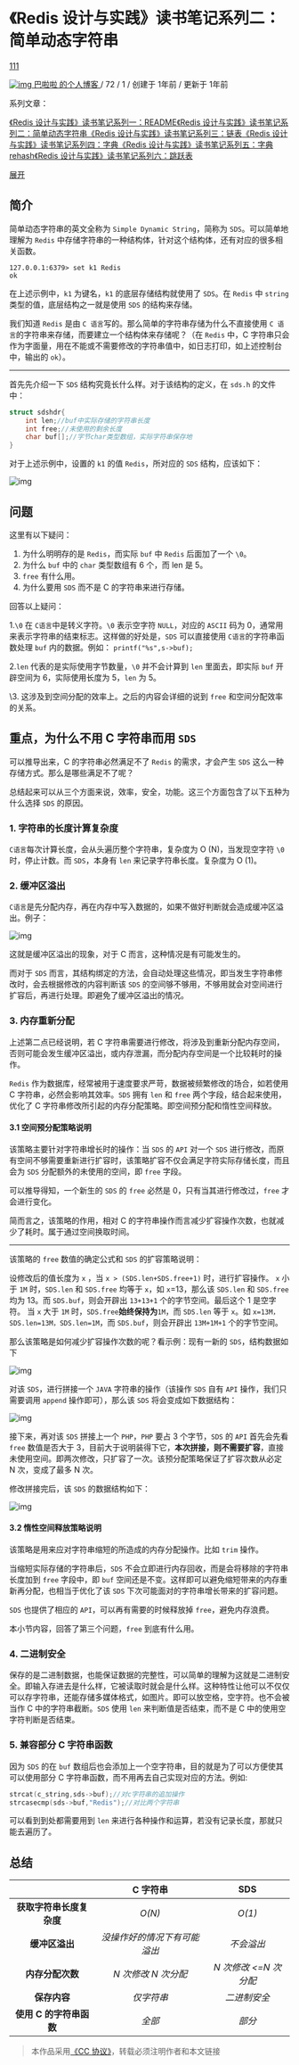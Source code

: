 # 《Redis 设计与实践》读书笔记系列二：简单动态字符串

[1](javascript:;)[1](javascript:;)[1](https://learnku.com/articles/68313#replies)

[![img](Simple%20Dynamic%20String.assets/100x100.jpeg) 巴啦啦 的个人博客 ](https://learnku.com/blog/rslmm)/ 72 / 1 / 创建于 1年前 / 更新于 1年前

系列文章：

[《Redis 设计与实践》读书笔记系列一：README](https://learnku.com/articles/68312)[《Redis 设计与实践》读书笔记系列二：简单动态字符串](https://learnku.com/articles/68313)[《Redis 设计与实践》读书笔记系列三：链表](https://learnku.com/articles/68394)[《Redis 设计与实践》读书笔记系列四：字典](https://learnku.com/articles/68463)[《Redis 设计与实践》读书笔记系列五：字典 rehash](https://learnku.com/articles/68545)[《Redis 设计与实践》读书笔记系列六：跳跃表](https://learnku.com/articles/68851)

[ 展开](https://learnku.com/articles/68313#)

## 简介

简单动态字符串的英文全称为 `Simple Dynamic String`，简称为 `SDS`。可以简单地理解为 `Redis` 中存储字符串的一种结构体，针对这个结构体，还有对应的很多相关函数。

```shell
127.0.0.1:6379> set k1 Redis
ok
```

在上述示例中，`k1` 为键名，`k1` 的底层存储结构就使用了 `SDS`。在 `Redis` 中 `string` 类型的值，底层结构之一就是使用 `SDS` 的结构来存储。

我们知道 `Redis` 是由 `C 语言`写的。那么简单的字符串存储为什么不直接使用 `C 语言`的字符串来存储，而要建立一个结构体来存储呢？（在 `Redis` 中，C 字符串只会作为字面量，用在不能或不需要修改的字符串值中，如日志打印，如上述控制台中，输出的 `ok`）。

------

首先先介绍一下 `SDS` 结构究竟长什么样。对于该结构的定义，在 `sds.h` 的文件中：

```c
struct sdshdr{
    int len;//buf中实际存储的字符串长度
    int free;//未使用的剩余长度
    char buf[];//字节char类型数组，实际字符串保存地
}
```

对于上述示例中，设置的 `k1` 的值 `Redis`，所对应的 `SDS` 结构，应该如下：

![img](Simple%20Dynamic%20String.assets/g43dHP6Us9.jpeg)

## 问题

这里有以下疑问：

1. 为什么明明存的是 `Redis`，而实际 `buf` 中 `Redis` 后面加了一个 `\0`。
2. 为什么 `buf` 中的 `char` 类型数组有 6 个，而 len 是 5。
3. `free` 有什么用。
4. 为什么要用 `SDS` 而不是 C 的字符串来进行存储。

回答以上疑问：

1.`\0` 在 `C语言`中是转义字符。`\0` 表示空字符 `NULL`，对应的 `ASCII` 码为 0，通常用来表示字符串的结束标志。这样做的好处是，`SDS` 可以直接使用 `C语言`的字符串函数处理 `buf` 内的数据。例如：
`printf("%s",s->buf);`

2.`len` 代表的是实际使用字节数量，`\0` 并不会计算到 `len` 里面去，即实际 `buf` 开辟空间为 6，实际使用长度为 5，`len` 为 5。

\3. 这涉及到空间分配的效率上。之后的内容会详细的说到 `free` 和空间分配效率的关系。

## 重点，为什么不用 C 字符串而用 `SDS`

可以推导出来，C 的字符串必然满足不了 `Redis` 的需求，才会产生 `SDS` 这么一种存储方式。那么是哪些满足不了呢？

总结起来可以从三个方面来说，效率，安全，功能。这三个方面包含了以下五种为什么选择 `SDS` 的原因。

### 1. 字符串的长度计算复杂度

`C语言`每次计算长度，会从头遍历整个字符串，复杂度为 O (N)，当发现空字符 `\0` 时，停止计数。而 `SDS`，本身有 `len` 来记录字符串长度。复杂度为 O (1)。

### 2. 缓冲区溢出

`C语言`是先分配内存，再在内存中写入数据的，如果不做好判断就会造成缓冲区溢出。例子：

![img](Simple%20Dynamic%20String.assets/pU9TUmZlOe.jpeg)

这就是缓冲区溢出的现象，对于 C 而言，这种情况是有可能发生的。

而对于 `SDS` 而言，其结构绑定的方法，会自动处理这些情况，即当发生字符串修改时，会去根据修改的内容判断该 `SDS` 的空间够不够用，不够用就会对空间进行扩容后，再进行处理。即避免了缓冲区溢出的情况。

### 3. 内存重新分配

上述第二点已经说明，若 C 字符串需要进行修改，将涉及到重新分配内存空间，否则可能会发生缓冲区溢出，或内存泄漏，而分配内存空间是一个比较耗时的操作。

`Redis` 作为数据库，经常被用于速度要求严苛，数据被频繁修改的场合，如若使用 C 字符串，必然会影响其效率。`SDS` 拥有 `len` 和 `free` 两个字段，结合起来使用，优化了 C 字符串修改所引起的内存分配策略。即空间预分配和惰性空间释放。

#### 3.1 空间预分配策略说明

该策略主要针对字符串增长时的操作：当 `SDS` 的 `API` 对一个 `SDS` 进行修改，而原有空间不够需要重新进行扩容时，该策略扩容不仅会满足字符实际存储长度，而且会为 `SDS` 分配额外的未使用的空间，即 `free` 字段。

可以推导得知，一个新生的 `SDS` 的 `free` 必然是 0，只有当其进行修改过，`free` 才会进行变化。

简而言之，该策略的作用，相对 C 的字符串操作而言减少扩容操作次数，也就减少了耗时。属于通过空间换取时间。

------

该策略的 `free` 数值的确定公式和 `SDS` 的扩容策略说明：

设修改后的值长度为 `x` ，当 `x > (SDS.len+SDS.free+1)` 时，进行扩容操作。
`x` 小于 `1M` 时，`SDS.len` 和 `SDS.free` 均等于 `x`，如 `x`=13，那么该 `SDS.len` 和 `SDS.free` 均为 13。而 `SDS.buf`，则会开辟出 `13+13+1` 个的字节空间。最后这个 1 是空字符。
当 `x` 大于 `1M` 时，`SDS.free`**始终保持为**`1M`，而 `SDS.len` 等于 `x`。如 `x=13M，SDS.len=13M，SDS.len=1M`，而 `SDS.buf`，则会开辟出 `13M+1M+1` 个的字节空间。

那么该策略是如何减少扩容操作次数的呢？看示例：现有一新的 `SDS`，结构数据如下

![img](Simple%20Dynamic%20String.assets/g43dHP6Us9.jpeg)

对该 `SDS`，进行拼接一个 `JAVA` 字符串的操作（该操作 `SDS` 自有 `API` 操作，我们只需要调用 `append` 操作即可），那么该 `SDS` 将会变成如下数据结构：

![img](Simple%20Dynamic%20String.assets/kf0WIKOlM9.jpeg)

接下来，再对该 `SDS` 拼接上一个 `PHP`，`PHP` 要占 3 个字节，`SDS` 的 `API` 首先会先看 `free` 数值是否大于 3，目前大于说明装得下它，**本次拼接，则不需要扩容**，直接未使用空间。即两次修改，只扩容了一次。该预分配策略保证了扩容次数从必定 N 次，变成了最多 N 次。

修改拼接完后，该 `SDS` 的数据结构如下：

![img](Simple%20Dynamic%20String.assets/dgKIW51tnZ.jpeg)

#### 3.2 惰性空间释放策略说明

该策略是用来应对字符串缩短的所造成的内存分配操作。比如 `trim` 操作。

当缩短实际存储的字符串后，`SDS` 不会立即进行内存回收，而是会将移除的字符串长度加到 `free` 字段中，即 `buf` 空间还是不变。这样即可以避免缩短带来的内存重新再分配，也相当于优化了该 `SDS` 下次可能面对的字符串增长带来的扩容问题。

`SDS` 也提供了相应的 `API`，可以再有需要的时候释放掉 `free`，避免内存浪费。

本小节内容，回答了第三个问题，`free` 到底有什么用。

### 4. 二进制安全

保存的是二进制数据，也能保证数据的完整性，可以简单的理解为这就是二进制安全。即输入存进去是什么样，它被读取时就会是什么样。这种特性让他可以不仅仅可以存字符串，还能存储多媒体格式，如图片。即可以放空格，空字符。也不会被当作 C 中的字符串截断。`SDS` 使用 `len` 来判断值是否结束，而不是 C 中的使用空字符判断是否结束。

### 5. 兼容部分 C 字符串函数

因为 `SDS` 的在 `buf` 数组后也会添加上一个空字符串，目的就是为了可以方便使其可以使用部分 C 字符串函数，而不用再去自己实现对应的方法。例如:

```c
strcat(c_string,sds->buf);//对c字符串的追加操作
strcasecmp(sds->buf,"Redis");//对比两个字符串
```

可以看到到处都需要用到 `len` 来进行各种操作和运算，若没有记录长度，那就只能去遍历了。

## 总结

|                          |         **C 字符串**         |        **SDS**        |
| :----------------------: | :--------------------------: | :-------------------: |
| **获取字符串长度复杂度** |            *O(N)*            |        *O(1)*         |
|      **缓冲区溢出**      | *没操作好的情况下有可能溢出* |      *不会溢出*       |
|     **内存分配次数**     |     *N 次修改 N 次分配*      | *N 次修改 <=N 次分配* |
|       **保存内容**       |          *仅字符串*          |     *二进制安全*      |
| **使用 C 的字符串函数**  |            *全部*            |        *部分*         |

> 本作品采用[《CC 协议》](https://learnku.com/docs/guide/cc4.0/6589)，转载必须注明作者和本文链接
